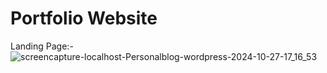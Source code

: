 # Portfolio Website
Landing Page:-
![screencapture-localhost-Personalblog-wordpress-2024-10-27-17_16_53](https://github.com/user-attachments/assets/1648e2a5-7102-482f-b777-7be38c9d234a)
